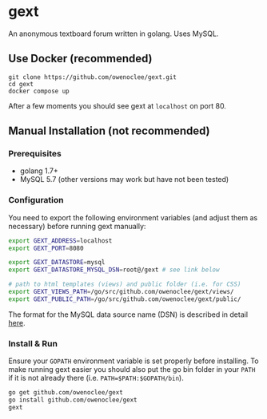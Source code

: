 # gext
An anonymous textboard forum written in golang. Uses MySQL.

## Use Docker (recommended)
```
git clone https://github.com/owenoclee/gext.git
cd gext
docker compose up
```

After a few moments you should see gext at `localhost` on port 80.

## Manual Installation (not recommended)
### Prerequisites
* golang 1.7+
* MySQL 5.7 (other versions may work but have not been tested)

### Configuration
You need to export the following environment variables (and adjust them as necessary) before running gext manually:

```bash
export GEXT_ADDRESS=localhost
export GEXT_PORT=8080

export GEXT_DATASTORE=mysql
export GEXT_DATASTORE_MYSQL_DSN=root@/gext # see link below

# path to html templates (views) and public folder (i.e. for CSS)
export GEXT_VIEWS_PATH=/go/src/github.com/owenoclee/gext/views/
export GEXT_PUBLIC_PATH=/go/src/github.com/owenoclee/gext/public/
```

The format for the MySQL data source name (DSN) is described in detail [here](https://github.com/go-sql-driver/mysql#dsn-data-source-name).

### Install & Run
Ensure your `GOPATH` environment variable is set properly before installing. To make running gext easier you should also put the go bin folder in your `PATH` if it is not already there (i.e. `PATH=$PATH:$GOPATH/bin`).

```bash
go get github.com/owenoclee/gext
go install github.com/owenoclee/gext
gext
```
